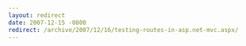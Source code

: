 ```yaml
---
layout: redirect
date: 2007-12-15 -0800
redirect: /archive/2007/12/16/testing-routes-in-asp.net-mvc.aspx/
---
```

